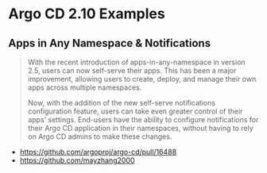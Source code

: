 # Argo CD 2.10 Examples
## Apps in Any Namespace & Notifications
> With the recent introduction of apps-in-any-namespace in version 2.5, users can now self-serve their apps. This has been a major improvement, allowing users to create, deploy, and manage their own apps across multiple namespaces.
> 
> Now, with the addition of the new self-serve notifications configuration feature, users can take even greater control of their apps’ settings. End-users have the ability to configure notifications for their Argo CD application in their namespaces, without having to rely on Argo CD admins to make these changes.

- https://github.com/argoproj/argo-cd/pull/16488
- https://github.com/mayzhang2000